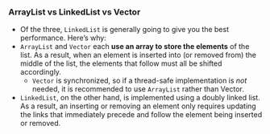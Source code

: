 ### ArrayList vs LinkedList vs Vector
- Of the three,  `LinkedList` is generally going to give you the best performance. Here’s why:
- `ArrayList` and  `Vector`  each **use an array to store the elements** of the list. As a result, when an element is inserted into (or removed from) the middle of the list, the elements that follow must all be shifted accordingly. 
	- `Vector`  is synchronized, so if a thread-safe implementation is  _not_  needed, it is recommended to use  `ArrayList`  rather than Vector.
- `LinkedList`, on the other hand, is implemented using a doubly linked list. As a result, an inserting or removing an element only requires updating the links that immediately precede and follow the element being inserted or removed.
<!--stackedit_data:
eyJoaXN0b3J5IjpbODU1MTk0OTQzXX0=
-->